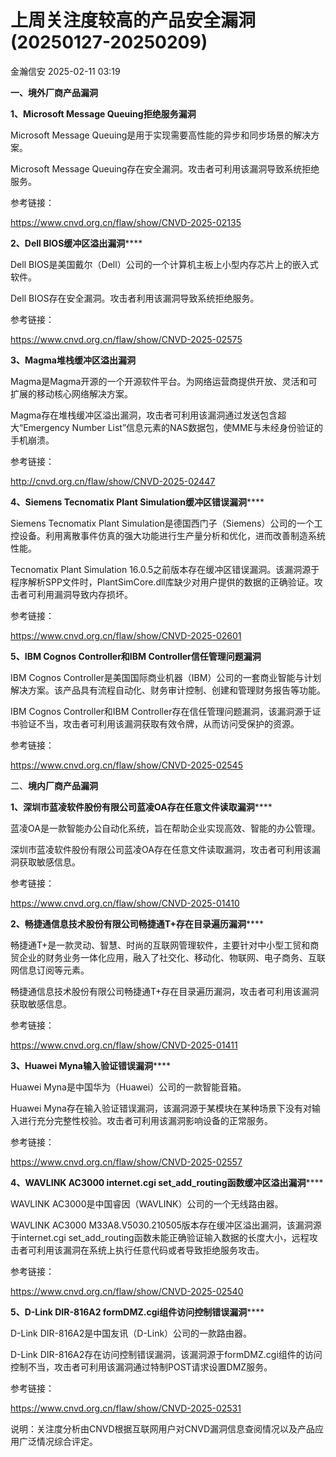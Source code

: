 #  上周关注度较高的产品安全漏洞(20250127-20250209)   
 金瀚信安   2025-02-11 03:19  
  
**一、境外厂商产品漏洞**  
  
**1、Microsoft Message Queuing拒绝服务漏洞**  
  
Microsoft Message Queuing是用于实现需要高性能的异步和同步场景的解决方案。  
  
Microsoft Message Queuing存在安全漏洞。攻击者可利用该漏洞导致系统拒绝服务。  
  
参考链接：  
  
https://www.cnvd.org.cn/flaw/show/CNVD-2025-02135  
  
**2、Dell BIOS缓冲区溢出漏洞******  
  
Dell BIOS是美国戴尔（Dell）公司的一个计算机主板上小型内存芯片上的嵌入式软件。  
  
Dell BIOS存在安全漏洞。攻击者利用该漏洞导致系统拒绝服务。  
  
参考链接：  
  
https://www.cnvd.org.cn/flaw/show/CNVD-2025-02575  
  
**3、Magma堆栈缓冲区溢出漏洞**  
  
Magma是Magma开源的一个开源软件平台。为网络运营商提供开放、灵活和可扩展的移动核心网络解决方案。  
  
Magma存在堆栈缓冲区溢出漏洞，攻击者可利用该漏洞通过发送包含超大“Emergency Number List”信息元素的NAS数据包，使MME与未经身份验证的手机崩溃。  
  
参考链接：  
  
http://cnvd.org.cn/flaw/show/CNVD-2025-02447  
  
**4、Siemens Tecnomatix Plant Simulation缓冲区错误漏洞******  
  
Siemens Tecnomatix Plant Simulation是德国西门子（Siemens）公司的一个工控设备。利用离散事件仿真的强大功能进行生产量分析和优化，进而改善制造系统性能。  
  
Tecnomatix Plant Simulation 16.0.5之前版本存在缓冲区错误漏洞。该漏洞源于程序解析SPP文件时，PlantSimCore.dll库缺少对用户提供的数据的正确验证。攻击者可利用漏洞导致内存损坏。  
  
参考链接：  
  
https://www.cnvd.org.cn/flaw/show/CNVD-2025-02601  
  
**5、IBM Cognos Controller和IBM Controller信任管理问题漏洞**  
  
IBM Cognos Controller是美国国际商业机器（IBM）公司的一套商业智能与计划解决方案。该产品具有流程自动化、财务审计控制、创建和管理财务报告等功能。  
  
IBM Cognos Controller和IBM Controller存在信任管理问题漏洞，该漏洞源于证书验证不当，攻击者可利用该漏洞获取有效令牌，从而访问受保护的资源。  
  
参考链接：  
  
https://www.cnvd.org.cn/flaw/show/CNVD-2025-02545  
  
二、**境内厂商产品漏洞**  
  
**1、深圳市蓝凌软件股份有限公司蓝凌OA存在任意文件读取漏洞******  
  
蓝凌OA是一款智能办公自动化系统，旨在帮助企业实现高效、智能的办公管理。  
  
深圳市蓝凌软件股份有限公司蓝凌OA存在任意文件读取漏洞，攻击者可利用该漏洞获取敏感信息。  
  
参考链接：  
  
https://www.cnvd.org.cn/flaw/show/CNVD-2025-01410  
  
**2、畅捷通信息技术股份有限公司畅捷通T+存在目录遍历漏洞******  
  
畅捷通T+是一款灵动、智慧、时尚的互联网管理软件，主要针对中小型工贸和商贸企业的财务业务一体化应用，融入了社交化、移动化、物联网、电子商务、互联网信息订阅等元素。  
  
畅捷通信息技术股份有限公司畅捷通T+存在目录遍历漏洞，攻击者可利用该漏洞获取敏感信息。  
  
参考链接：  
  
https://www.cnvd.org.cn/flaw/show/CNVD-2025-01411  
  
**3、Huawei Myna输入验证错误漏洞******  
  
Huawei Myna是中国华为（Huawei）公司的一款智能音箱。  
  
Huawei Myna存在输入验证错误漏洞，该漏洞源于某模块在某种场景下没有对输入进行充分完整性校验。攻击者可利用该漏洞影响设备的正常服务。  
  
参考链接：  
  
https://www.cnvd.org.cn/flaw/show/CNVD-2025-02557  
  
**4、WAVLINK AC3000 internet.cgi set_add_routing函数缓冲区溢出漏洞******  
  
WAVLINK AC3000是中国睿因（WAVLINK）公司的一个无线路由器。  
  
WAVLINK AC3000 M33A8.V5030.210505版本存在缓冲区溢出漏洞，该漏洞源于internet.cgi set_add_routing函数未能正确验证输入数据的长度大小，远程攻击者可利用该漏洞在系统上执行任意代码或者导致拒绝服务攻击。  
  
参考链接：  
  
https://www.cnvd.org.cn/flaw/show/CNVD-2025-02540  
  
**5、D-Link DIR-816A2 formDMZ.cgi组件访问控制错误漏洞******  
  
D-Link DIR-816A2是中国友讯（D-Link）公司的一款路由器。  
  
D-Link DIR-816A2存在访问控制错误漏洞，该漏洞源于formDMZ.cgi组件的访问控制不当，攻击者可利用该漏洞通过特制POST请求设置DMZ服务。  
  
参考链接：  
  
https://www.cnvd.org.cn/flaw/show/CNVD-2025-02531  
  
  
说明：关注度分析由CNVD根据互联网用户对CNVD漏洞信息查阅情况以及产品应用广泛情况综合评定。  
  
  

